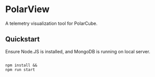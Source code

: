 # PolarView
A telemetry visualization tool for PolarCube.

## Quickstart

Ensure Node.JS is installed, and MongoDB is running on local server.

<code>
npm install &&
npm run start
</code>
